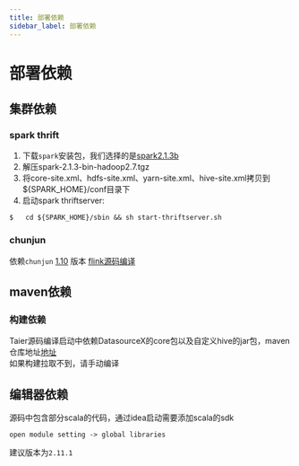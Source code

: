 ```yaml
---
title: 部署依赖
sidebar_label: 部署依赖
---
```


# 部署依赖
## 集群依赖
### spark thrift
1. 下载`spark`安装包，我们选择的是[spark2.1.3b](https://archive.apache.org/dist/spark/spark-2.1.3/spark-2.1.3-bin-hadoop2.7.tgz)
2. 解压spark-2.1.3-bin-hadoop2.7.tgz
3. 将core-site.xml、hdfs-site.xml、yarn-site.xml、hive-site.xml拷贝到${SPARK_HOME}/conf目录下
4. 启动spark thriftserver:
```shell
$   cd ${SPARK_HOME}/sbin && sh start-thriftserver.sh
```

### chunjun
依赖`chunjun` [1.10](https://github.com/DTStack/chunjun/releases/tag/1.10.5) 版本
[flink源码编译](https://github.com/DTStack/chunjun/blob/master/docs/quickstart.md)

## maven依赖
### 构建依赖
Taier源码编译启动中依赖DatasourceX的core包以及自定义hive的jar包，maven仓库地址[地址](https://repo1.maven.org/maven2/com/dtstack/)  
如果构建拉取不到，请手动编译
## 编辑器依赖
源码中包含部分scala的代码，通过idea启动需要添加scala的sdk 
```editorconfig
open module setting -> global libraries
```
建议版本为`2.11.1`

